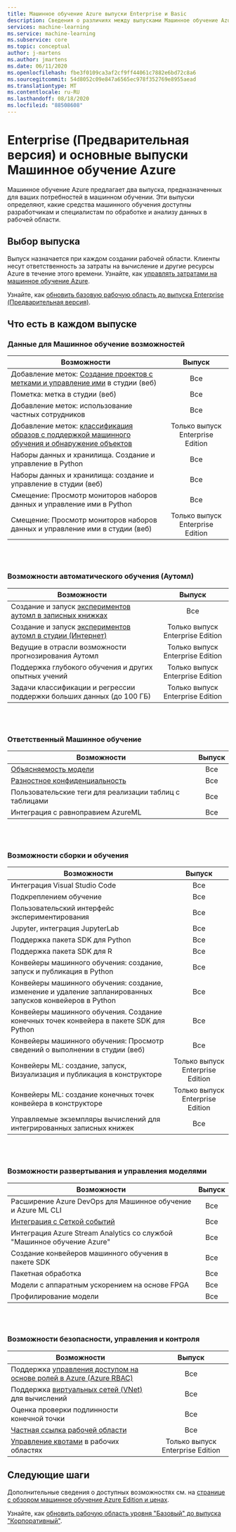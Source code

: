 ```yaml
---
title: Машинное обучение Azure выпуски Enterprise и Basic
description: Сведения о различиях между выпусками Машинное обучение Azure.
services: machine-learning
ms.service: machine-learning
ms.subservice: core
ms.topic: conceptual
author: j-martens
ms.author: jmartens
ms.date: 06/11/2020
ms.openlocfilehash: fbe3f0109ca3af2cf9ff44061c7882e6bd72c8a6
ms.sourcegitcommit: 54d8052c09e847a6565ec978f352769e8955aead
ms.translationtype: MT
ms.contentlocale: ru-RU
ms.lasthandoff: 08/18/2020
ms.locfileid: "88508608"
---
```

# <a name="enterprise-preview-and-basic-editions-of-azure-machine-learning"></a>Enterprise (Предварительная версия) и основные выпуски Машинное обучение Azure 

Машинное обучение Azure предлагает два выпуска, предназначенных для ваших потребностей в машинном обучении. Эти выпуски определяют, какие средства машинного обучения доступны разработчикам и специалистам по обработке и анализу данных в рабочей области.

## <a name="choose-an-edition"></a>Выбор выпуска

Выпуск назначается при каждом создании рабочей области. Клиенты несут ответственность за затраты на вычисление и другие ресурсы Azure в течение этого времени. Узнайте, как [управлять затратами на машинное обучение Azure](concept-plan-manage-cost.md).

Узнайте, как [обновить базовую рабочую область до выпуска Enterprise (Предварительная версия)](how-to-manage-workspace.md#upgrade). 

## <a name="whats-in-each-edition"></a>Что есть в каждом выпуске

### <a name="data-for-machine-learning-capabilities"></a>Данные для Машинное обучение возможностей  

| Возможности                     | Выпуск                 |
|------------------------------------------------------------------------------------|:-----------:|
| Добавление меток: [Создание проектов с метками и управление ими](tutorial-labeling.md) в студии (веб)                                                | Все                     |
| Пометка: метка в студии (веб)                                    | Все                     |
| Добавление меток: использование частных сотрудников                               | Все                     |
| Добавление меток: [классификация образов с поддержкой машинного обучения и обнаружение объектов](how-to-label-images.md)                  | Только выпуск Enterprise Edition |
| Наборы данных и хранилища. Создание и управление в Python                       | Все                     |
| Наборы данных и хранилища: создание и управление в студии (веб)                         | Все                     |
| Смещение: Просмотр мониторов наборов данных и управление ими в Python                           | Все                     |
| Смещение: Просмотр мониторов наборов данных и управление ими в студии (веб)                            | Только выпуск Enterprise Edition |


<br/>
<br/>

### <a name="automated-training-capabilities-automl"></a>Возможности автоматического обучения (Аутомл)

| Возможности    | Выпуск                 |
|------------------------------------------------------------------------------------|:-----------:|
| Создание и запуск [экспериментов аутомл в записных книжках](how-to-configure-auto-train.md)               | Все                     |
| Создание и запуск  [экспериментов аутомл в студии (Интернет)](how-to-use-automated-ml-for-ml-models.md)   | Только выпуск Enterprise Edition |
| Ведущие в отрасли возможности прогнозирования Аутомл             | Только выпуск Enterprise Edition |
| Поддержка глубокого обучения и других опытных учений | Только выпуск Enterprise Edition |
| Задачи классификации и регрессии поддержки больших данных (до 100 ГБ)                     | Только выпуск Enterprise Edition |


<br/>
<br/>

### <a name="responsible-machine-learning"></a>Ответственный Машинное обучение

| Возможности    | Выпуск                 |
|------------------------------------------------------------------------------------|:-----------:|
| [Объясняемость модели](how-to-machine-learning-interpretability-automl.md)                                              | Все                     |
| [Разностное конфиденциальность](how-to-differential-privacy.md)                          | Все                     |
| Пользовательские теги для реализации таблиц с таблицами    | Все                     |
| Интеграция с равноправием AzureML                                      | Все                     |

<br/>
<br/>


### <a name="build-and-train-capabilities"></a>Возможности сборки и обучения

| Возможности    | Выпуск                 |
|------------------------------------------------------------------------------------|:-----------:|
| Интеграция Visual Studio Code                                                     | Все                     |
| Подкреплением обучение                                                             | Все                     |
| Пользовательский интерфейс экспериментирования                                                                 | Все                     |
| Jupyter, интеграция JupyterLab                                                    | Все                     |
| Поддержка пакета SDK для Python                                                                 | Все                     |
| Поддержка пакета SDK для R                                                                      | Все                     |
| Конвейеры машинного обучения: создание, запуск и публикация в Python                           | Все                     |
| Конвейеры машинного обучения: создание, изменение и удаление запланированных запусков конвейеров в Python| Все                     |
| Конвейеры машинного обучения. Создание конечных точек конвейера в пакете SDK для Python                                   | Все                     |
| Конвейеры машинного обучения: Просмотр сведений о выполнении в студии (веб)                                              | Все                     |
| Конвейеры ML: создание, запуск, Визуализация и публикация в конструкторе                  | Только выпуск Enterprise Edition |
| Конвейеры ML: создание конечных точек конвейера в конструкторе | Только выпуск Enterprise Edition |
| Управляемые экземпляры вычислений для интегрированных записных книжек                                 | Все                     |


<br/>
<br/>

### <a name="deployment-and-model-management-capabilities"></a>Возможности развертывания и управления моделями

| Возможности                            | Выпуск                 |
|------------------------------------------------------------------------------------|:-----------:|
| Расширение Azure DevOps для Машинное обучение и Azure ML CLI                 | Все                     |
| [Интеграция с Сеткой событий](how-to-use-event-grid.md)                                                             | Все                     |
| Интеграция Azure Stream Analytics со службой "Машинное обучение Azure"                       | Все                     |
| Создание конвейеров машинного обучения в пакете SDK                                                         | Все                     |
| Пакетная обработка                                                                  | Все                     |
| Модели с аппаратным ускорением на основе FPGA                                             | Все                     |
| Профилирование модели                                                                    | Все                     |

<br/>
<br/>

### <a name="security-governance-and-control-capabilities"></a>Возможности безопасности, управления и контроля

| Возможности     | Выпуск                 |
|------------------------------------------------------------------------------------|:-----------:|
| Поддержка [управления доступом на основе ролей в Azure (Azure RBAC)](how-to-assign-roles.md)                                           | Все                     |
| Поддержка [виртуальных сетей (VNet)](how-to-enable-virtual-network.md) для вычислений                                         | Все                     |
| Оценка проверки подлинности конечной точки                                                    | Все                     |
| [Частная ссылка рабочей области](how-to-configure-private-link.md)                                                            | Все                     |
| [Управление квотами](how-to-manage-quotas.md) в рабочих областях                                                 | Только выпуск Enterprise Edition |

## <a name="next-steps"></a>Следующие шаги

Дополнительные сведения о доступных возможностях см. на [странице с обзором машинное обучение Azure Edition и ценах](https://azure.microsoft.com/pricing/details/machine-learning/). 

Узнайте, как [обновить рабочую область уровня "Базовый" до выпуска "Корпоративный"](how-to-manage-workspace.md#upgrade). 
